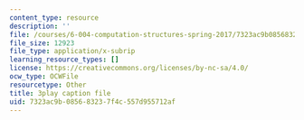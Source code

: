 ```yaml
---
content_type: resource
description: ''
file: /courses/6-004-computation-structures-spring-2017/7323ac9b085683237f4c557d955712af_swdDzsfFflo.srt
file_size: 12923
file_type: application/x-subrip
learning_resource_types: []
license: https://creativecommons.org/licenses/by-nc-sa/4.0/
ocw_type: OCWFile
resourcetype: Other
title: 3play caption file
uid: 7323ac9b-0856-8323-7f4c-557d955712af
---
```

